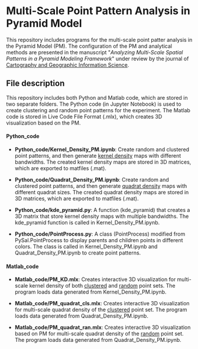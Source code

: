 # Multi-Scale Point Pattern Analysis in Pyramid Model

This repository includes programs for the multi-scale point patter analysis in the Pyramid Model (PM). The configuration of the PM and analytical methods are presented in the manuscript "_Analyzing Multi-Scale Spatial Patterns in a Pyramid Modeling Framework_" under review by the journal of [Cartography and Geographic Information Science](https://www.tandfonline.com/journals/tcag20).

## File description
This repository includes both Python and Matlab code, which are stored in two separate folders. The Python code (in Jupyter Notebook) is used to create clustering and random point patterns for the experiment. The Matlab code is stored in Live Code File Format (.mlx), which creates 3D visualization based on the PM.

#### Python_code
- **Python_code/Kernel_Density_PM.ipynb**: Create random and clustered point patterns, and then generate <u>kernel density</u> maps with different bandwidths. The created kernel density maps are stored in 3D matrices, which are exported to matfiles (.mat).

- **Python_code/Quadrat_Density_PM.ipynb**: Create random and clustered point patterns, and then generate <u>quadrat density</u> maps with different quadrat sizes. The created quadrat density maps are stored in 3D matrices, which are exported to matfiles (.mat).

- **Python_code/kde_pyramid.py**: A function (kde_pyramid) that creates a 3D matrix that store kernel density maps with multiple bandwidths. The kde_pyramid function is called in Kernel_Density_PM.ipynb.

- **Python_code/PointProcess.py**: A class (PointProcess) modified from PySal.PointProcess to display parents and children points in different colors. The class is called in Kernel_Density_PM.ipynb and Quadrat_Density_PM.ipynb to create point patterns.

#### Matlab_code
- **Matlab_code/PM_KD.mlx**: Creates interactive 3D visualization for multi-scale kernel density of both <u>clustered</u> and <u>random</u> point sets. The program loads data generated from Kernel_Density_PM.ipynb.

- **Matlab_code/PM_quadrat_cls.mlx**: Creates interactive 3D visualization for multi-scale quadrat density of the <u>clustered</u> point set. The program loads data generated from Quadrat_Density_PM.ipynb.

- **Matlab_code/PM_quadrat_ran.mlx**: Creates interactive 3D visualization based on PM for multi-scale quadrat density of the <u>random</u> point set. The program loads data generated from Quadrat_Density_PM.ipynb.
